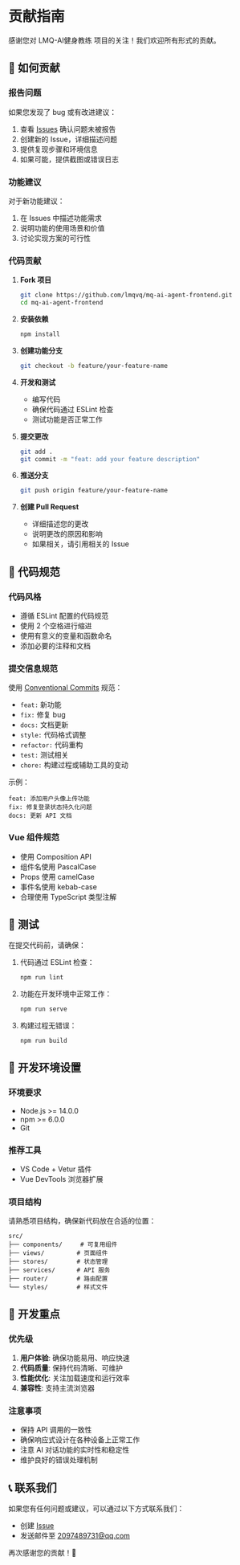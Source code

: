 # 贡献指南

感谢您对 LMQ-AI健身教练 项目的关注！我们欢迎所有形式的贡献。

## 🤝 如何贡献

### 报告问题

如果您发现了 bug 或有改进建议：

1. 查看 [Issues](https://github.com/lmqvq/mq-ai-agent-frontend/issues) 确认问题未被报告
2. 创建新的 Issue，详细描述问题
3. 提供复现步骤和环境信息
4. 如果可能，提供截图或错误日志

### 功能建议

对于新功能建议：

1. 在 Issues 中描述功能需求
2. 说明功能的使用场景和价值
3. 讨论实现方案的可行性

### 代码贡献

1. **Fork 项目**
   ```bash
   git clone https://github.com/lmqvq/mq-ai-agent-frontend.git
   cd mq-ai-agent-frontend
   ```

2. **安装依赖**
   ```bash
   npm install
   ```

3. **创建功能分支**
   ```bash
   git checkout -b feature/your-feature-name
   ```

4. **开发和测试**
   - 编写代码
   - 确保代码通过 ESLint 检查
   - 测试功能是否正常工作

5. **提交更改**
   ```bash
   git add .
   git commit -m "feat: add your feature description"
   ```

6. **推送分支**
   ```bash
   git push origin feature/your-feature-name
   ```

7. **创建 Pull Request**
   - 详细描述您的更改
   - 说明更改的原因和影响
   - 如果相关，请引用相关的 Issue

## 📝 代码规范

### 代码风格

- 遵循 ESLint 配置的代码规范
- 使用 2 个空格进行缩进
- 使用有意义的变量和函数命名
- 添加必要的注释和文档

### 提交信息规范

使用 [Conventional Commits](https://www.conventionalcommits.org/) 规范：

- `feat:` 新功能
- `fix:` 修复 bug
- `docs:` 文档更新
- `style:` 代码格式调整
- `refactor:` 代码重构
- `test:` 测试相关
- `chore:` 构建过程或辅助工具的变动

示例：
```
feat: 添加用户头像上传功能
fix: 修复登录状态持久化问题
docs: 更新 API 文档
```

### Vue 组件规范

- 使用 Composition API
- 组件名使用 PascalCase
- Props 使用 camelCase
- 事件名使用 kebab-case
- 合理使用 TypeScript 类型注解

## 🧪 测试

在提交代码前，请确保：

1. 代码通过 ESLint 检查：
   ```bash
   npm run lint
   ```

2. 功能在开发环境中正常工作：
   ```bash
   npm run serve
   ```

3. 构建过程无错误：
   ```bash
   npm run build
   ```

## 📖 开发环境设置

### 环境要求

- Node.js >= 14.0.0
- npm >= 6.0.0
- Git

### 推荐工具

- VS Code + Vetur 插件
- Vue DevTools 浏览器扩展

### 项目结构

请熟悉项目结构，确保新代码放在合适的位置：

```
src/
├── components/     # 可复用组件
├── views/         # 页面组件
├── stores/        # 状态管理
├── services/      # API 服务
├── router/        # 路由配置
└── styles/        # 样式文件
```

## 🎯 开发重点

### 优先级

1. **用户体验**: 确保功能易用、响应快速
2. **代码质量**: 保持代码清晰、可维护
3. **性能优化**: 关注加载速度和运行效率
4. **兼容性**: 支持主流浏览器

### 注意事项

- 保持 API 调用的一致性
- 确保响应式设计在各种设备上正常工作
- 注意 AI 对话功能的实时性和稳定性
- 维护良好的错误处理机制

## 📞 联系我们

如果您有任何问题或建议，可以通过以下方式联系我们：

- 创建 [Issue](https://github.com/lmqvq/mq-ai-agent-frontend/issues)
- 发送邮件至 [2097489731@qq.com](mailto:2097489731@qq.com)

再次感谢您的贡献！🎉

